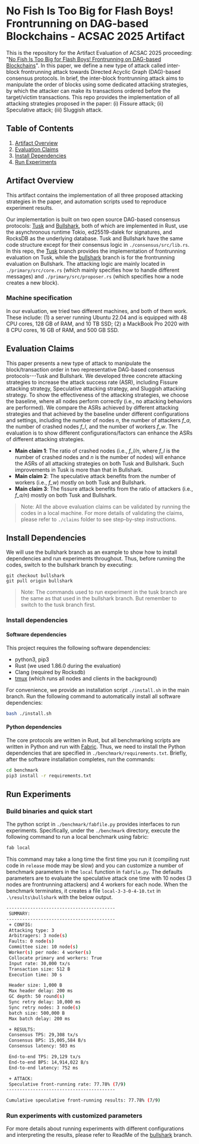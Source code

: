 # No Fish Is Too Big for Flash Boys! Frontrunning on DAG-based Blockchains - ACSAC 2025 Artifact

This is the repository for the Artifact Evaluation of ACSAC 2025 proceeding: "[No Fish Is Too Big for Flash Boys! Frontrunning on DAG-based Blockchains](https://eprint.iacr.org/2024/1496)". In this paper, we define a new type of attack called inter-block frontrunning attack towards Directed Acyclic Graph (DAG)-based consensus protocols. In brief, the inter-block frontrunning attack aims to manipulate the order of blocks using some dedicated attacking strategies, by which the attacker can make its transactions ordered before the target/victim transactions. This repo provides the implementation of all attacking strategies proposed in the paper: (i) Fissure attack; (ii) Speculative attack; (iii) Sluggish attack.

## Table of Contents

1. [Artifact Overview](#artifact-overview)
2. [Evaluation Claims](#evaluation-claims)
3. [Install Dependencies](#install-dependencies)
4. [Run Experiments](#run-experiments)

## Artifact Overview

This artifact contains the implementation of all three proposed attacking strategies in the paper, and automation scripts used to reproduce experiment results.

Our implementation is built on two open source DAG-based consensus protocols: [Tusk](https://github.com/asonnino/narwhal/tree/master) and [Bullshark](https://github.com/asonnino/narwhal/tree/bullshark), both of which are implemented in Rust, use the asynchronous runtime Tokio, ed25519-dalek for signatures, and RocksDB as the underlying database. Tusk and Bullshark have the same code structure except for their consensus logic in ```./consensus/src/lib.rs```. In this repo, the [Tusk](https://github.com/EtherCS/DAGFrontrunning-artifact/tree/tusk) branch provides the implementation of frontrunning evaluation on Tusk, while the [bullshark](https://github.com/EtherCS/DAGFrontrunning-artifact/tree/bullshark) branch is for the frontrunning evaluation on Bullshark. The attacking logic are mainly located in ```./primary/src/core.rs``` (which mainly specifies how to handle different messages) and ```./primary/src/proposer.rs``` (which specifies how a node creates a new block).

### Machine specification

In our evaluation, we tried two different machines, and both of them work. These include: (1) a server running Ubuntu 22.04 and is equipped with 48 CPU cores, 128 GB of RAM, and 10 TB SSD; (2) a MackBook Pro 2020 with 8 CPU cores, 16 GB of RAM, and 500 GB SSD.

## Evaluation Claims

This paper presents a new type of attack to manipulate the block/transaction order in two representative DAG-based consensus protocols---Tusk and Bullshark. We developed three concrete attacking strategies to increase the attack success rate (ASR), including Fissure attacking strategy, Speculative attacking strategy, and Sluggish attacking strategy. To show the effectiveness of the attacking strategies, we choose the baseline, where all nodes perform correctly (i.e., no attacking behaviors are performed). We compare the ASRs achieved by different attacking strategies and that achieved by the baseline under different configurations and settings, including the number of nodes *n*, the number of attackers *f_a*, the number of crashed nodes *f_l*, and the number of workers *f_w*. The evaluation is to show different configurations/factors can enhance the ASRs of different attacking strategies.

- **Main claim 1**: The ratio of crashed nodes (i.e., *f_l/n*, where *f_l* is the number of crashed nodes and *n* is the number of nodes) will enhance the ASRs of all attacking strategies on both Tusk and Bullshark. Such improvements in Tusk is more than that in Bullshark.
- **Main claim 2**: The speculative attack benefits from the number of workers (i.e., *f_w*) mostly on both Tusk and Bullshark.
- **Main claim 3**: The fissure attack benefits from the ratio of attackers (i.e., *f_a/n*) mostly on both Tusk and Bullshark.

> Note: All the above evaluation claims can be validated by running the codes in a local machine. For more details of validating the claims, please refer to `./claims` folder to see step-by-step instructions.

## Install Dependencies

We will use the bullshark branch as an example to show how to install dependencies and run experiments throughout. Thus, before running the codes, switch to the bullshark branch by executing:
```
git checkout bullshark
git pull origin bullshark
```
> Note: The commands used to run experiment in the tusk branch are the same as that used in the bullshark branch. But remember to switch to the tusk branch first.

### Install dependencies

#### Software dependencies

This project requires the following software dependencies:
- python3, pip3
- Rust (we used 1.86.0 during the evaluation)
- Clang (required by Rocksdb)
- [tmux](https://linuxize.com/post/getting-started-with-tmux/#installing-tmux) (which runs all nodes and clients in the background)

For convenience, we provide an installation script ```./install.sh``` in the main branch. Run the following command to automatically install all software dependencies:
```bash
bash ./install.sh
```

#### Python dependencies

The core protocols are written in Rust, but all benchmarking scripts are written in Python and run with [Fabric](http://www.fabfile.org/). Thus, we need to install the Python dependencies that are specified in ```./benchmark/requirements.txt```. Briefly, after the software installation completes, run the commands:
```bash
cd benchmark
pip3 install -r requirements.txt
```

## Run Experiments

### Build binaries and quick start

The python script in ```./benchmark/fabfile.py``` provides interfaces to run experiments. Specifically, under the ```./benchmark``` directory, execute the following command to run a local benchmark using fabric:

```bash
fab local
```

This command may take a long time the first time you run it (compiling rust code in `release` mode may be slow) and you can customize a number of benchmark parameters in the `local` function in `fabfile.py`. The defaults parameters are to evaluate the speculative attack one time with 10 nodes (3 nodes are frontrunning attackers) and 4 workers for each node. When the benchmark terminates, it creates a file `local-3-3-0-4-10.txt` in `.\results\bullshark` with the below output.

```bash
-----------------------------------------
 SUMMARY:
-----------------------------------------
 + CONFIG:
 Attacking type: 3 
 Arbitragers: 3 node(s)
 Faults: 0 node(s)
 Committee size: 10 node(s)
 Worker(s) per node: 4 worker(s)
 Collocate primary and workers: True
 Input rate: 30,000 tx/s
 Transaction size: 512 B
 Execution time: 30 s

 Header size: 1,000 B
 Max header delay: 200 ms
 GC depth: 50 round(s)
 Sync retry delay: 10,000 ms
 Sync retry nodes: 3 node(s)
 batch size: 500,000 B
 Max batch delay: 200 ms

 + RESULTS:
 Consensus TPS: 29,308 tx/s
 Consensus BPS: 15,005,584 B/s
 Consensus latency: 503 ms

 End-to-end TPS: 29,129 tx/s
 End-to-end BPS: 14,914,022 B/s
 End-to-end latency: 752 ms

 + ATTACK:
 Speculative front-running rate: 77.78% (7/9) 
-----------------------------------------

Cumulative speculative front-running results: 77.78% (7/9) 
```

### Run experiments with customized parameters

For more details about running experiments with different configurations and interpreting the results, please refer to ReadMe of the [bullshark](https://github.com/EtherCS/DAGFrontrunning-artifact/tree/bullshark) branch.
